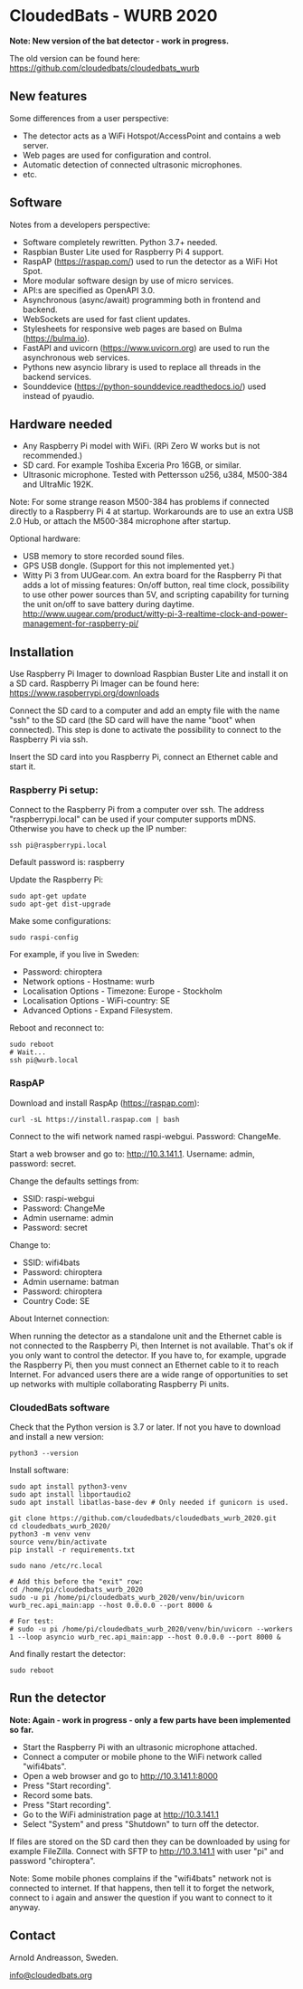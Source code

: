 #  CloudedBats - WURB 2020

**Note: New version of the bat detector - work in progress.**

The old version can be found here: https://github.com/cloudedbats/cloudedbats_wurb

## New features

Some differences from a user perspective:

- The detector acts as a WiFi Hotspot/AccessPoint and contains a web server. 
- Web pages are used for configuration and control.
- Automatic detection of connected ultrasonic microphones.
- etc.

## Software

Notes from a developers perspective:

- Software completely rewritten. Python 3.7+ needed.
- Raspbian Buster Lite used for Raspberry Pi 4 support.
- RaspAP (https://raspap.com/) used to run the detector as a WiFi Hot Spot.
- More modular software design by use of micro services.
- API:s are specified as OpenAPI 3.0.
- Asynchronous (async/await) programming both in frontend and backend.
- WebSockets are used for fast client updates.
- Stylesheets for responsive web pages are based on Bulma (https://bulma.io).
- FastAPI and uvicorn (https://www.uvicorn.org) are used to run the asynchronous web services.
- Pythons new asyncio library is used to replace all threads in the backend services. 
- Sounddevice (https://python-sounddevice.readthedocs.io/) used instead of pyaudio.

## Hardware needed

- Any Raspberry Pi model with WiFi. (RPi Zero W works but is not recommended.) 
- SD card. For example Toshiba Exceria Pro 16GB, or similar.
- Ultrasonic microphone. Tested with Pettersson u256, u384, M500-384 and UltraMic 192K.

Note: For some strange reason M500-384 has problems if connected directly to a 
Raspberry Pi 4 at startup. Workarounds are to use an extra USB 2.0 Hub, or 
attach the M500-384 microphone after startup.

Optional hardware:

- USB memory to store recorded sound files. 
- GPS USB dongle. (Support for this not implemented yet.)
- Witty Pi 3 from UUGear.com. An extra board for the Raspberry Pi that adds a lot of 
missing features: On/off button, real time clock, possibility to use other 
power sources than 5V, and scripting capability for turning the unit on/off 
to save battery during daytime. 
http://www.uugear.com/product/witty-pi-3-realtime-clock-and-power-management-for-raspberry-pi/

## Installation

Use Raspberry Pi Imager to download Raspbian Buster Lite 
and install it on a SD card. Raspberry Pi Imager can be found here: 
https://www.raspberrypi.org/downloads

Connect the SD card to a computer and add an empty file with 
the name "ssh" to the SD card (the SD card will have the name 
"boot" when connected). This step is done to activate the possibility
to connect to the Raspberry Pi via ssh. 

Insert the SD card into you Raspberry Pi, connect an Ethernet 
cable and start it.

### Raspberry Pi setup:

Connect to the Raspberry Pi from a computer over ssh. 
The address "raspberrypi.local" can be used if your computer supports mDNS. 
Otherwise you have to check up the IP number:

    ssh pi@raspberrypi.local
    
Default password is: raspberry

Update the Raspberry Pi: 

    sudo apt-get update
    sudo apt-get dist-upgrade

Make some configurations:

    sudo raspi-config

For example, if you live in Sweden:

- Password: chiroptera
- Network options - Hostname: wurb 
- Localisation Options - Timezone: Europe - Stockholm
- Localisation Options - WiFi-country: SE
- Advanced Options - Expand Filesystem.

Reboot and reconnect to:

    sudo reboot
    # Wait...
    ssh pi@wurb.local

### RaspAP

Download and install RaspAp (https://raspap.com):

    curl -sL https://install.raspap.com | bash

Connect to the wifi network named raspi-webgui. Password: ChangeMe.

Start a web browser and go to: http://10.3.141.1. Username: admin, password: secret.

Change the defaults settings from:

- SSID: raspi-webgui
- Password: ChangeMe
- Admin username: admin
- Password: secret

Change to:

- SSID: wifi4bats
- Password: chiroptera
- Admin username: batman
- Password: chiroptera
- Country Code: SE

About Internet connection:

When running the detector as a standalone unit and the Ethernet cable is not connected to 
the Raspberry Pi, then Internet is not available. 
That's ok if you only want to control the detector. If you have to, for example, 
upgrade the Raspberry Pi, then you must connect an Ethernet cable to it to reach Internet.
For advanced users there are a wide range of opportunities to set up networks with 
multiple collaborating Raspberry Pi units.


### CloudedBats software

Check that the Python version is 3.7 or later. If not you 
have to download and install a new version:

    python3 --version

Install software:

    sudo apt install python3-venv
    sudo apt install libportaudio2
    sudo apt install libatlas-base-dev # Only needed if gunicorn is used.

    git clone https://github.com/cloudedbats/cloudedbats_wurb_2020.git
    cd cloudedbats_wurb_2020/
    python3 -m venv venv
    source venv/bin/activate
    pip install -r requirements.txt 

    sudo nano /etc/rc.local 

    # Add this before the "exit" row: 
    cd /home/pi/cloudedbats_wurb_2020
    sudo -u pi /home/pi/cloudedbats_wurb_2020/venv/bin/uvicorn wurb_rec.api_main:app --host 0.0.0.0 --port 8000 &

    # For test:
    # sudo -u pi /home/pi/cloudedbats_wurb_2020/venv/bin/uvicorn --workers 1 --loop asyncio wurb_rec.api_main:app --host 0.0.0.0 --port 8000 &

And finally restart the detector:

    sudo reboot


## Run the detector

**Note: Again - work in progress - only a few parts have been implemented so far.**

- Start the Raspberry Pi with an ultrasonic microphone attached.
- Connect a computer or mobile phone to the WiFi network called "wifi4bats".
- Open a web browser and go to http://10.3.141.1:8000
- Press "Start recording".
- Record some bats.
- Press "Start recording".
- Go to the WiFi administration page at http://10.3.141.1
- Select "System" and press "Shutdown" to turn off the detector.

If files are stored on the SD card then they can be downloaded by 
using for example FileZilla. Connect with SFTP to http://10.3.141.1 
with user "pi" and password "chiroptera".

Note: Some mobile phones complains if the "wifi4bats" network not is 
connected to internet. If that happens, then tell it to forget the network, 
connect to i again and answer the question if you want to connect to it
anyway.


## Contact

Arnold Andreasson, Sweden.

info@cloudedbats.org
